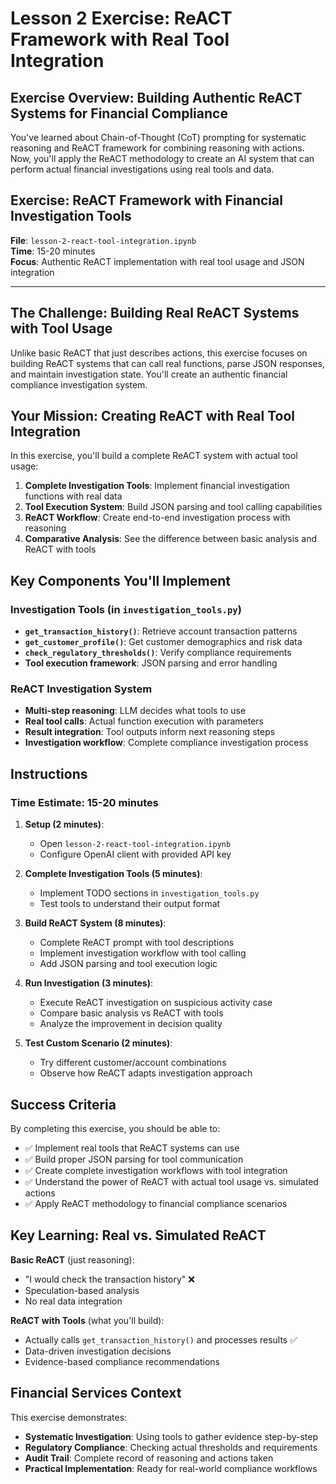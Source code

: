 # Lesson 2 Exercise: ReACT Framework with Real Tool Integration

## Exercise Overview: Building Authentic ReACT Systems for Financial Compliance

You've learned about Chain-of-Thought (CoT) prompting for systematic reasoning and ReACT framework for combining reasoning with actions. Now, you'll apply the ReACT methodology to create an AI system that can perform actual financial investigations using real tools and data.

## Exercise: ReACT Framework with Financial Investigation Tools

**File**: `lesson-2-react-tool-integration.ipynb`  
**Time**: 15-20 minutes  
**Focus**: Authentic ReACT implementation with real tool usage and JSON integration

---

## The Challenge: Building Real ReACT Systems with Tool Usage

Unlike basic ReACT that just describes actions, this exercise focuses on building ReACT systems that can call real functions, parse JSON responses, and maintain investigation state. You'll create an authentic financial compliance investigation system.

## Your Mission: Creating ReACT with Real Tool Integration

In this exercise, you'll build a complete ReACT system with actual tool usage:

1. **Complete Investigation Tools**: Implement financial investigation functions with real data
2. **Tool Execution System**: Build JSON parsing and tool calling capabilities  
3. **ReACT Workflow**: Create end-to-end investigation process with reasoning
4. **Comparative Analysis**: See the difference between basic analysis and ReACT with tools

## Key Components You'll Implement

### Investigation Tools (in `investigation_tools.py`)
- **`get_transaction_history()`**: Retrieve account transaction patterns
- **`get_customer_profile()`**: Get customer demographics and risk data
- **`check_regulatory_thresholds()`**: Verify compliance requirements
- **Tool execution framework**: JSON parsing and error handling

### ReACT Investigation System
- **Multi-step reasoning**: LLM decides what tools to use
- **Real tool calls**: Actual function execution with parameters
- **Result integration**: Tool outputs inform next reasoning steps
- **Investigation workflow**: Complete compliance investigation process

## Instructions

### Time Estimate: 15-20 minutes

1. **Setup (2 minutes)**: 
   - Open `lesson-2-react-tool-integration.ipynb`
   - Configure OpenAI client with provided API key

2. **Complete Investigation Tools (5 minutes)**:
   - Implement TODO sections in `investigation_tools.py`
   - Test tools to understand their output format

3. **Build ReACT System (8 minutes)**:
   - Complete ReACT prompt with tool descriptions
   - Implement investigation workflow with tool calling
   - Add JSON parsing and tool execution logic

4. **Run Investigation (3 minutes)**:
   - Execute ReACT investigation on suspicious activity case
   - Compare basic analysis vs ReACT with tools
   - Analyze the improvement in decision quality

5. **Test Custom Scenario (2 minutes)**:
   - Try different customer/account combinations
   - Observe how ReACT adapts investigation approach

## Success Criteria

By completing this exercise, you should be able to:

- ✅ Implement real tools that ReACT systems can use
- ✅ Build proper JSON parsing for tool communication
- ✅ Create complete investigation workflows with tool integration
- ✅ Understand the power of ReACT with actual tool usage vs. simulated actions
- ✅ Apply ReACT methodology to financial compliance scenarios

## Key Learning: Real vs. Simulated ReACT

**Basic ReACT** (just reasoning):
- "I would check the transaction history" ❌
- Speculation-based analysis
- No real data integration

**ReACT with Tools** (what you'll build):
- Actually calls `get_transaction_history()` and processes results ✅
- Data-driven investigation decisions
- Evidence-based compliance recommendations

## Financial Services Context

This exercise demonstrates:
- **Systematic Investigation**: Using tools to gather evidence step-by-step
- **Regulatory Compliance**: Checking actual thresholds and requirements
- **Audit Trail**: Complete record of reasoning and actions taken
- **Practical Implementation**: Ready for real-world compliance workflows
